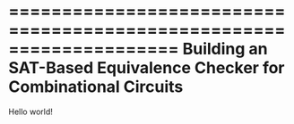====================================================================
Building an SAT-Based Equivalence Checker for Combinational Circuits
====================================================================

Hello world!
